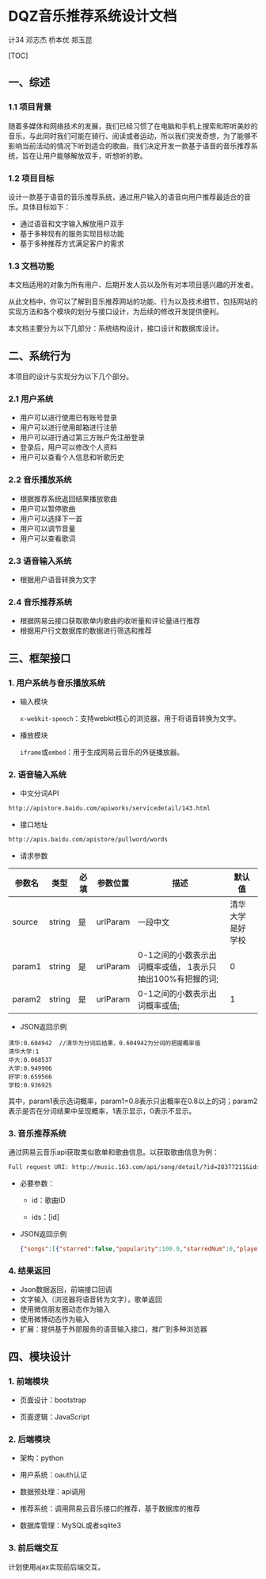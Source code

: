 # DQZ音乐推荐系统设计文档

计34 邓志杰 桥本优 郑玉昆

[TOC]

## 一、综述

### 1.1 项目背景

随着多媒体和网络技术的发展，我们已经习惯了在电脑和手机上搜索和聆听美妙的音乐，与此同时我们可能在骑行、阅读或者运动，所以我们突发奇想，为了能够不影响当前活动的情况下听到适合的歌曲，我们决定开发一款基于语音的音乐推荐系统，旨在让用户能够解放双手，听想听的歌。

### 1.2 项目目标

设计一款基于语音的音乐推荐系统，通过用户输入的语音向用户推荐最适合的音乐。具体目标如下：

- 通过语音和文字输入解放用户双手- 基于多种现有的服务实现目标功能- 基于多种推荐方式满足客户的需求

### 1.3 文档功能

本文档适用的对象为所有用户、后期开发人员以及所有对本项目感兴趣的开发者。从此文档中，你可以了解到音乐推荐网站的功能、行为以及技术细节，包括网站的实现方法和各个模块的划分与接口设计，为后续的修改开发提供便利。本文档主要分为以下几部分：系统结构设计，接口设计和数据库设计。

## 二、系统行为本项目的设计与实现分为以下几个部分。### 2.1 用户系统- 用户可以进行使用已有账号登录- 用户可以进行使用邮箱进行注册- 用户可以进行通过第三方账户免注册登录- 登录后，用户可以修改个人资料- 用户可以查看个人信息和听歌历史### 2.2 音乐播放系统- 根据推荐系统返回结果播放歌曲- 用户可以暂停歌曲- 用户可以选择下一首- 用户可以调节音量- 用户可以查看歌词### 2.3 语音输入系统

- 根据用户语音转换为文字
### 2.4 音乐推荐系统

- 根据网易云接口获取歌单内歌曲的收听量和评论量进行推荐
- 根据用户行文数据库的数据进行筛选和推荐


## 三、框架接口

### 1. 用户系统与音乐播放系统

- 输入模块

  ``x-webkit-speech``：支持webkit核心的浏览器，用于将语音转换为文字。

- 播放模块

  ``iframe``或``embed``：用于生成网易云音乐的外链播放器。

### 2. 语音输入系统

- 中文分词API

```default
http://apistore.baidu.com/apiworks/servicedetail/143.html
```
  
- 接口地址

```default
http://apis.baidu.com/apistore/pullword/words
```

- 请求参数

参数名	|类型	|必填	|参数位置|	描述| 默认值
-----|-----|-----|-------|---|----------
source| string|是|urlParam|一段中文|清华大学是好学校
param1| string|是|urlParam| 0-1之间的小数表示出词概率或值， 1表示只抽出100%有把握的词;|0
param2| string|是|urlParam	|0-1之间的小数表示出词概率或值;|1

- JSON返回示例

```
清华:0.604942  //清华为分词后结果，0.604942为分词的把握概率值
清华大学:1 
华大:0.068537 
大学:0.949906 
好学:0.659566 
学校:0.936925
```

其中，param1表示选词概率，param1=0.8表示只出概率在0.8以上的词；param2表示是否在分词结果中呈现概率，1表示显示，0表示不显示。


### 3. 音乐推荐系统

通过网易云音乐api获取类似歌单和歌曲信息。以获取歌曲信息为例：

```default
Full request URI: http://music.163.com/api/song/detail/?id=28377211&ids=%5B28377211%5D
```

- 必要参数：

  - id：歌曲ID

  - ids：[id]

- JSON返回示例
  
  ```json
  {"songs":[{"starred":false,"popularity":100.0,"starredNum":0,"playedNum":0,"dayPlays":0,"hearTime":0,"mp3Url":"http://m2.music.126.net/t24d6GoZRkqxzFAovlZEQw==/6027522743661760.mp3","rtUrls":[],"artists":[{"img1v1Id":0,"picId":0,"briefDesc":"","picUrl":"http://p3.music.126.net/6y-UleORITEDbvrOLV0Q8A==/5639395138885805.jpg","albumSize":0,"img1v1Url":"http://p4.music.126.net/6y-UleORITEDbvrOLV0Q8A==/5639395138885805.jpg","trans":"","musicSize":0,"alias":[],"name":"Quiana","id":194643},{"img1v1Id":0,"picId":0,"briefDesc":"","picUrl":"http://p4.music.126.net/6y-UleORITEDbvrOLV0Q8A==/5639395138885805.jpg","albumSize":0,"img1v1Url":"http://p4.music.126.net/6y-UleORITEDbvrOLV0Q8A==/5639395138885805.jpg","trans":"","musicSize":0,"alias":[],"name":"Jerry Barnes","id":0}],"copyrightId":0,"score":100,"hMusic":null,"mMusic":{"bitrate":160000,"dfsId":6037418348311743,"playTime":213864,"sr":44100,"volumeDelta":-2.65076E-4,"name":"Moon Without The Stars","id":46689711,"size":4300608,"extension":"mp3"},"lMusic":{"bitrate":96000,"dfsId":6027522743661760,"playTime":213864,"sr":44100,"volumeDelta":-2.65076E-4,"name":"Moon Without The Stars","id":46689712,"size":2590737,"extension":"mp3"},"album":{"songs":[],"artists":[{"img1v1Id":0,"picId":0,"briefDesc":"","picUrl":"http://p4.music.126.net/6y-UleORITEDbvrOLV0Q8A==/5639395138885805.jpg","albumSize":0,"img1v1Url":"http://p3.music.126.net/6y-UleORITEDbvrOLV0Q8A==/5639395138885805.jpg","trans":"","musicSize":0,"alias":[],"name":"群星","id":122455}],"copyrightId":0,"picId":6046214441318535,"briefDesc":"","artist":{"img1v1Id":0,"picId":0,"briefDesc":"","picUrl":"http://p4.music.126.net/6y-UleORITEDbvrOLV0Q8A==/5639395138885805.jpg","albumSize":0,"img1v1Url":"http://p3.music.126.net/6y-UleORITEDbvrOLV0Q8A==/5639395138885805.jpg","trans":"","musicSize":0,"alias":[],"name":"","id":0},"picUrl":"http://p3.music.126.net/LH7PtVBMt02PbphpyAiNmw==/6046214441318535.jpg","commentThreadId":"R_AL_3_2774288","publishTime":1384272000007,"company":"雷亚游戏","blurPicUrl":"http://p3.music.126.net/LH7PtVBMt02PbphpyAiNmw==/6046214441318535.jpg","status":3,"description":"","tags":"","alias":[],"companyId":0,"pic":6046214441318535,"name":"古树旋律 Deemo","id":2774288,"type":"专辑","size":111},"commentThreadId":"R_SO_4_28377211","fee":0,"mvid":0,"ftype":0,"rtype":0,"rurl":null,"copyFrom":"","bMusic":{"bitrate":96000,"dfsId":6027522743661760,"playTime":213864,"sr":44100,"volumeDelta":-2.65076E-4,"name":"Moon Without The Stars","id":46689712,"size":2590737,"extension":"mp3"},"ringtone":"","disc":"2","no":15,"audition":{"bitrate":64000,"dfsId":5871392092502085,"playTime":213864,"sr":44100,"volumeDelta":0.0,"name":"Moon Without The Stars","id":46649321,"size":1731610,"extension":"m4a"},"crbt":null,"rtUrl":null,"position":14,"duration":213864,"status":0,"alias":[],"name":"Moon Without The Stars","id":28377211}],"equalizers":{},"code":200}
  ``` 

### 4. 结果返回

- Json数据返回，前端接口回调
- 文字输入（浏览器将语音转为文字），歌单返回- 使用微信朋友圈动态作为输入- 使用微博动态作为输入
- 扩展：提供基于外部服务的语音输入接口，推广到多种浏览器

## 四、模块设计

### 1. 前端模块- 页面设计：bootstrap- 页面逻辑：JavaScript### 2. 后端模块- 架构：python- 用户系统：oauth认证- 数据预处理：api调用- 推荐系统：调用网易云音乐接口的推荐，基于数据库的推荐- 数据库管理：MySQL或者sqlite3### 3. 前后端交互  
  计划使用ajax实现前后端交互。

